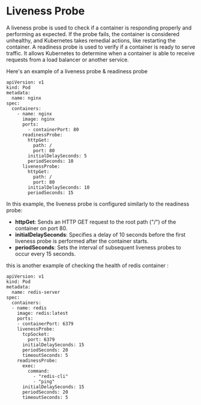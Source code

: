 # Liveness Probe
A liveness probe is used to check if a container is responding properly and performing as expected. If the probe fails, the container is considered unhealthy, and Kubernetes takes remedial actions, like restarting the container. 
A readiness probe is used to verify if a container is ready to serve traffic. It allows Kubernetes to determine when a container is able to receive requests from a load balancer or another service.

Here's an example of a liveness probe & readiness probe
```
apiVersion: v1
kind: Pod
metadata:
  name: nginx
spec:
  containers:
    - name: nginx
      image: nginx
      ports:
        - containerPort: 80
      readinessProbe:
        httpGet:
          path: /
          port: 80
        initialDelaySeconds: 5
        periodSeconds: 10
      livenessProbe:
        httpGet:
          path: /
          port: 80
        initialDelaySeconds: 10
        periodSeconds: 15

```
In this example, the liveness probe is configured similarly to the readiness probe:
- **httpGet**: Sends an HTTP GET request to the root path ("/") of the container on port 80.
- **initialDelaySeconds**: Specifies a delay of 10 seconds before the first liveness probe is performed after the container starts.
- **periodSeconds**: Sets the interval of subsequent liveness probes to occur every 15 seconds.

this is another example of checking the health of redis container : 
```
apiVersion: v1
kind: Pod
metadata:
  name: redis-server
spec:
  containers:
  - name: redis
    image: redis:latest
    ports:
    - containerPort: 6379
    livenessProbe:
      tcpSocket:
        port: 6379
      initialDelaySeconds: 15
      periodSeconds: 20
      timeoutSeconds: 5
    readinessProbe:
      exec:
        command: 
          - "redis-cli"
          - "ping"
      initialDelaySeconds: 15
      periodSeconds: 20
      timeoutSeconds: 5
```


